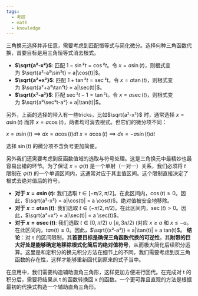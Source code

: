 ```yaml
---
tags:
  - 考研
  - math
  - knowledge
---
```

三角换元选择并非任意，需要考虑到匹配恒等式与简化微分。选择何种三角函数代换，首要目标是用三角恒等式消去根式。
 - **$\sqrt{a²-x²}$**: 匹配 $1-\sin²t = \cos²t$。令 $x = a \sin(t)$，则根式变为 $\sqrt{a²-a²\sin²t} = a|\cos(t)|$。
 - **$\sqrt{a²+x²}$**: 匹配 $1+\tan²t = \sec²t$。令 $x = a \tan(t)$，则根式变为 $\sqrt{a²+a²\tan²t} = a|\sec(t)|$。
 - **$\sqrt{x²-a²}$**: 匹配 $\sec²t-1 = \tan²t$。令 $x = a \sec(t)$，则根式变为 $\sqrt{a²\sec²t-a²} = a|\tan(t)|$。
 
 另外，上面的选择的带入有一些tricks，比如$\sqrt{a²-x²}$ 时，通常选择 $x = a \sin(t)$ 而非 $x = a \cos(t)$，两者均可消去根式。但它们的微分项不同：
 
$x = a \sin(t)$ ⟹ $dx = a \cos(t) dt$
$x = a \cos(t)$ ⟹ $dx = -a \sin(t) dt$

选择 $\sin(t)$ 的微分项不含负号更加简便。

另外我们还需要考虑到反函数值域的选取与符号处理。这是三角换元中最精妙也最容易出错的环节。为了保证 $x = φ(t)$ 是一个单射（一对一）关系，我们必须将 $t$ 限制在 $φ(t)$ 的一个单调区间内，这通常对应于其主值区间。这个限制直接决定了根式去绝对值后的符号。
- **对于 $x = a \sin(t)$**: 我们选取 $t ∈ [-π/2, π/2]$。在此区间内，$\cos(t) ≥ 0$。因此，$\sqrt{a²-x²} = a|\cos(t)| = a \cos(t)$。绝对值被安全地移除。
- **对于 $x = a \tan(t)$**: 我们选取 $t ∈ (-π/2, π/2)$。在此区间内，$\sec(t) > 0$。因此，$\sqrt{a²+x²} = a|\sec(t)| = a \sec(t)$。
- **对于 $x = a \sec(t)$**: 我们选取 $t ∈ [0, π/2)\cup[π, 3π/2)$ (对应 $x ≥ a$ 和 $x ≤ -a$。在此区间内，$tan(t) ≥ 0$。因此，$\sqrt{(x²-a²)} = a|\tan(t)| = a tan(t)$。
**结论**：对 `t` 的区间限制，其**首要目标是确保三角函数代换的可逆性**，其**附带的巨大好处是能够确定地移除根式化简后的绝对值符号**，从而极大简化后续积分运算。这里是和定积分的换元积分方法在细节上的不同，我们需要考虑到反三角函数的存在性，这样才能够重新回代到原来的式子当中。

在应用中，我们需要构造辅助直角三角形，这样更加方便进行回代。在完成对 t 的积分后，需要将结果从 t 的函数转换回 x 的函数。一个更可靠且直观的方法是根据最初的代换式构造一个辅助直角三角形。